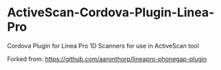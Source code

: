 # ActiveScan-Cordova-Plugin-Linea-Pro
Cordova Plugin for Linea Pro 1D Scanners for use in ActiveScan tool

Forked from: https://github.com/aaronthorp/lineapro-phonegap-plugin

